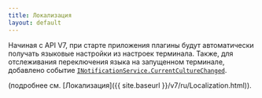 ```yaml
---
title: Локализация
layout: default
---
```


Начиная с API V7, при старте приложения плагины будут автоматически получать языковые настройки из настроек терминала. Также, для отслеживания переключения языка на запущенном терминале, добавлено событие [`INotificationService.CurrentCultureChanged`](https://iiko.github.io/front.api.sdk/v7/html/P_Resto_Front_Api_INotificationService_CurrentCultureChanged.htm).

(подробнее см. [Локализация]({{ site.baseurl }}/v7/ru/Localization.html)).